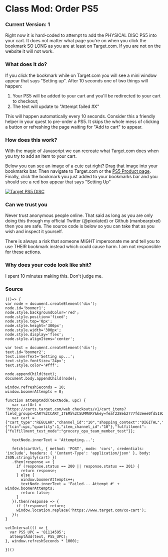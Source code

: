 # Class Mod: Order PS5

### Current Version: 1
Right now it is hard-coded to attempt to add the PHYSICAL DISC PS5 into your cart. It does not matter what page you're on when you click the bookmark SO LONG as you are at least on Target.com. If you are not on the website it will not work.

### What does it do?
If you click the bookmark while on Target.com you will see a mini window appear that says "Setting up". After 10 seconds one of two things will happen:
  1) Your PS5 will be added to your cart and you'll be redirected to your cart to checkout;
  2) The text will update to "Attempt failed #X"

This will happen automatically every 10 seconds. Consider this a friendly helper in your quest to pre-order a PS5. It skips the whole mess of clicking a button or refreshing the page waiting for "Add to cart" to appear.

### How does this work?
With the magic of Javascript we can recreate what Target.com does when you try to add an item to your cart.

Below you can see an image of a cute cat right? Drag that image into your bookmarks bar. Then navigate to Target.com or the [PS5 Product page](https://www.target.com/p/playstation-5-console/-/A-81114595). Finally, click the bookmark you just added to your bookmarks bar and you should see a red box appear that says "Setting Up"

[![Target PS5 DISC](https://user-images.githubusercontent.com/6686750/93834445-91f44500-fc41-11ea-8bf7-67acf2f9eda4.png)](javascript:(function()%7B(()%3D%3E%7Bvar%20e%3Ddocument.createElement(%22div%22)%3Be.id%3D%22boomer1%22%2Ce.style.backgroundColor%3D%22red%22%2Ce.style.position%3D%22fixed%22%2Ce.style.top%3D%220px%22%2Ce.style.height%3D%22300px%22%2Ce.style.width%3D%22300px%22%2Ce.style.display%3D%22flex%22%2Ce.style.alignItems%3D%22center%22%3Bvar%20t%3Ddocument.createElement(%22div%22)%3Bt.id%3D%22boomer2%22%2Ct.innerText%3D%22Setting%20up...%22%2Ct.style.fontSize%3D%2224px%22%2Ct.style.color%3D%22%23fff%22%2Ce.appendChild(t)%2Cdocument.body.appendChild(e)%2Cwindow.refreshSeconds%3D10%2Cwindow.boomerAttempts%3D0%2CsetInterval(()%3D%3E%7B!function(e%2Ct)%7Bvar%20n%3D%7Bcart_type%3A%22REGULAR%22%2Cchannel_id%3A%2210%22%2Cshopping_context%3A%22DIGITAL%22%2Ccart_item%3A%7Btcin%3At%2Cquantity%3A1%2Citem_channel_id%3A%2210%22%7D%2Cfulfillment%3A%7Bfulfillment_test_mode%3A%22grocery_opu_team_member_test%22%7D%7D%3Be.innerText%3D%22Attempting...%22%2Cfetch(%22https%3A%2F%2Fcarts.target.com%2Fweb_checkouts%2Fv1%2Fcart_items%3Ffield_groups%3DCART%252CCART_ITEMS%252CSUMMARY%26key%3Dfeaf228eb2777fd3eee0fd5192ae7107d6224b39%22%2C%7Bmethod%3A%22POST%22%2Cmode%3A%22cors%22%2Ccredentials%3A%22include%22%2Cheaders%3A%7B%22Content-Type%22%3A%22application%2Fjson%22%7D%2Cbody%3AJSON.stringify(n)%7D).then(t%3D%3E200%3D%3Dt.status%7C%7C201%3D%3Dt.status%3Ft%3A(window.boomerAttempts%2B%2B%2Ce.innerText%3D%22Failed...%20Attempt%20%23%22%2Bwindow.boomerAttempts%2C!1)).then(e%3D%3E%7Be%26%26window.location.replace(%22https%3A%2F%2Fwww.target.com%2Fco-cart%22)%7D)%7D(t%2C%2281114595%22)%7D%2C1e3*window.refreshSeconds)%7D)()%7D)())

### Can we trust you
Never trust anonymous people online. That said as long as you are only doing this through my official Twitter (@pixxlated) or Github (manbearpixel) then you are safe. The source code is below so you can take that as you wish and inspect it yourself.

There is always a risk that someone MIGHT impersonate me and tell you to use THEIR bookmark instead which could cause harm. I am not responsible for these actions.

### Why does your code look like shit?
I spent 10 minutes making this. Don't judge me.

### Source
```
(()=> {
var node = document.createElement('div');
node.id='boomer1';
node.style.backgroundColor='red';
node.style.position='fixed';
node.style.top='0px';
node.style.height='300px';
node.style.width='300px';
node.style.display='flex';
node.style.alignItems='center';

var text = document.createElement('div');
text.id='boomer2';
text.innerText='Setting up...';
text.style.fontSize='24px';
text.style.color='#fff';

node.appendChild(text);
document.body.appendChild(node);

window.refreshSeconds = 10;
window.boomerAttempts = 0;

function attemptAdd(textNode, upc) {
   var cartUrl = 'https://carts.target.com/web_checkouts/v1/cart_items?field_groups=CART%2CCART_ITEMS%2CSUMMARY&key=feaf228eb2777fd3eee0fd5192ae7107d6224b39';
   var cart = {"cart_type":"REGULAR","channel_id":"10","shopping_context":"DIGITAL","cart_item":{"tcin":upc,"quantity":1,"item_channel_id":"10"},"fulfillment":{"fulfillment_test_mode":"grocery_opu_team_member_test"}};
   
   textNode.innerText = 'Attempting...';

   fetch(cartUrl, { method: 'POST', mode: 'cors', credentials: 'include', headers: { 'Content-Type': 'application/json' }, body: JSON.stringify(cart) })
   .then(response => {
     if (response.status == 200 || response.status == 201) {
       return response;
     } else {
       window.boomerAttempts++;
       textNode.innerText = 'Failed... Attempt #' + window.boomerAttempts;
       return false;
     }
   }).then(response => {
     if (!response) return;
     window.location.replace('https://www.target.com/co-cart');
   });
}

setInterval(() => {
  var PS5_UPC = '81114595';
  attemptAdd(text, PS5_UPC);
}, window.refreshSeconds * 1000);

})()
```
